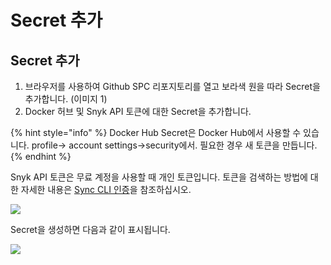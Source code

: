 # Secret 추가

## Secret 추가

1. 브라우저를 사용하여 Github SPC 리포지토리를 열고 보라색 원을 따라 Secret을 추가합니다. (이미지 1)
2. Docker 허브 및 Snyk API 토큰에 대한 Secret을 추가합니다.

{% hint style="info" %}
Docker Hub Secret은 Docker Hub에서 사용할 수 있습니다. profile-> account settings->security에서. 필요한 경우 새 토큰을 만듭니다.
{% endhint %}

Snyk API 토큰은 무료 계정을 사용할 때 개인 토큰입니다. 토큰을 검색하는 방법에 대한 자세한 내용은 [Sync CLI 인증](../developer-environment-and-snyk/snyk-authenticate-using-cli.md#authenticate-with-your-token)을 참조하십시오.

![](https://partner-workshop-assets.s3.us-east-2.amazonaws.com/add\_secrets.png)

Secret을 생성하면 다음과 같이 표시됩니다.

![](https://partner-workshop-assets.s3.us-east-2.amazonaws.com/screen-shot-2020-08-22-at-11.37.20-am.png)
